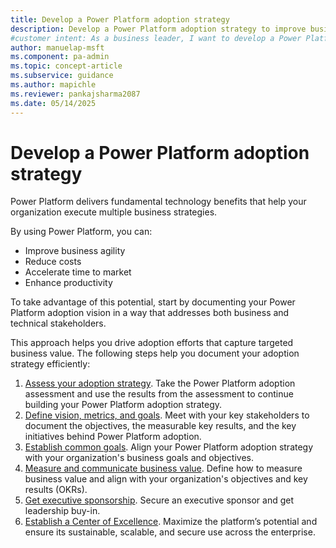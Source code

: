 ```yaml
---
title: Develop a Power Platform adoption strategy
description: Develop a Power Platform adoption strategy to improve business agility, reduce costs, and enhance productivity. Start by documenting your vision and goals.
#customer intent: As a business leader, I want to develop a Power Platform adoption strategy so that my organization can improve business agility, reduce costs, and enhance productivity.
author: manuelap-msft
ms.component: pa-admin
ms.topic: concept-article
ms.subservice: guidance
ms.author: mapichle
ms.reviewer: pankajsharma2087
ms.date: 05/14/2025
---
```


# Develop a Power Platform adoption strategy

Power Platform delivers fundamental technology benefits that help your organization execute multiple business strategies. 

By using Power Platform, you can:

- Improve business agility
- Reduce costs
- Accelerate time to market
- Enhance productivity

To take advantage of this potential, start by documenting your Power Platform adoption vision in a way that addresses both business and technical stakeholders.

This approach helps you drive adoption efforts that capture targeted business value. The following steps help you document your adoption strategy efficiently:

1. [Assess your adoption strategy](take-assessment.md). Take the Power Platform adoption assessment and use the results from the assessment to continue building your Power Platform adoption strategy.
1. [Define vision, metrics, and goals](vision.md). Meet with your key stakeholders to document the objectives, the measurable key results, and the key initiatives behind Power Platform adoption.
1. [Establish common goals](common-vision/index.md). Align your Power Platform adoption strategy with your organization's business goals and objectives.
1. [Measure and communicate business value](business-value.md). Define how to measure business value and align with your organization's objectives and key results (OKRs).
1. [Get executive sponsorship](executive-sponsorship.md). Secure an executive sponsor and get leadership buy-in.
1. [Establish a Center of Excellence](coe.md). Maximize the platform’s potential and ensure its sustainable, scalable, and secure use across the enterprise.
